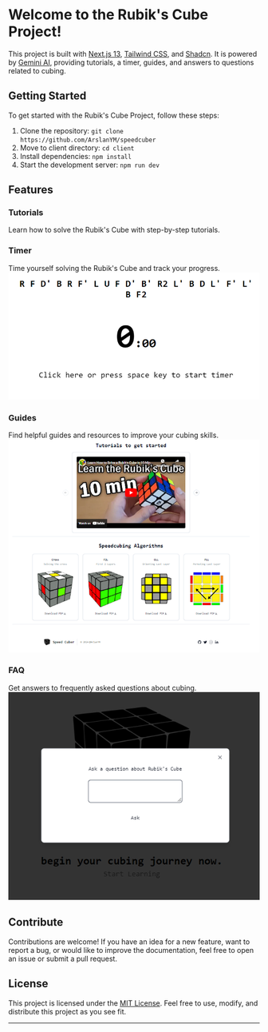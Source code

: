 # Welcome to the Rubik's Cube Project!

This project is built with [Next.js 13](https://nextjs.org/), [Tailwind CSS](https://tailwindcss.com/), and [Shadcn](https://shadcn.com/). It is powered by [Gemini AI](https://gemini.ai/), providing tutorials, a timer, guides, and answers to questions related to cubing.

## Getting Started

To get started with the Rubik's Cube Project, follow these steps:

1. Clone the repository: `git clone https://github.com/ArslanYM/speedcuber`
2. Move to client directory: `cd client`
3. Install dependencies: `npm install`
4. Start the development server: `npm run dev`

## Features

### Tutorials

Learn how to solve the Rubik's Cube with step-by-step tutorials.

### Timer

Time yourself solving the Rubik's Cube and track your progress.
![timer](https://raw.githubusercontent.com/ArslanYM/speedcuber/main/images/timer.png)

### Guides

Find helpful guides and resources to improve your cubing skills.
![guide](https://raw.githubusercontent.com/ArslanYM/speedcuber/main/images/guide.png)


### FAQ

Get answers to frequently asked questions about cubing.
![chatbot](https://raw.githubusercontent.com/ArslanYM/speedcuber/main/images/chat.png)

## Contribute

Contributions are welcome! If you have an idea for a new feature, want to report a bug, or would like to improve the documentation, feel free to open an issue or submit a pull request.

## License

This project is licensed under the [MIT License](https://opensource.org/licenses/MIT). Feel free to use, modify, and distribute this project as you see fit.

---

